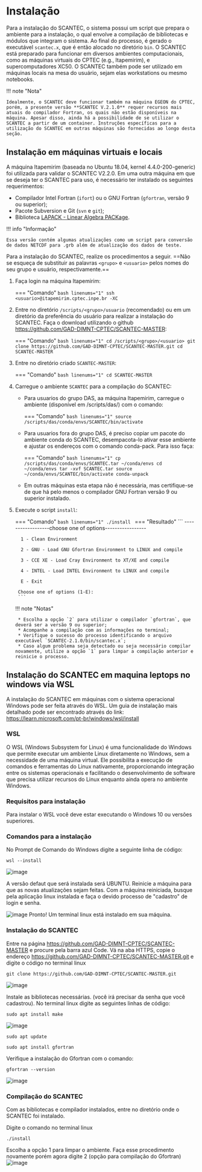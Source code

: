 # Instalação

Para a instalação do SCANTEC, o sistema possui um script que prepara o ambiente para a instalação, o qual envolve a compilação de bibliotecas e módulos que integram o sistema. Ao final do processo, é gerado o executável `scantec.x`, que é então alocado no diretório `bin`. O SCANTEC está preparado para funcionar em diversos ambientes computacionais, como as máquinas virtuais do CPTEC (e.g., Itapemirim), e supercomputadores XC50. O SCANTEC também pode ser utilizado em máquinas locais na mesa do usuário, sejam elas workstations ou mesmo notebooks.

!!! note "Nota"

    Idealmente, o SCANTEC deve funcionar também na máquina EGEON do CPTEC, porém, a presente versão **SCANTEC V.2.1.0** requer recursos mais atuais do compilador Fortran, os quais não estão disponíveis na máquina. Apesar disso, ainda há a possibilidade de se utilizar o SCANTEC a partir de um container. Instruções específicas para a utilização do SCANTEC em outras máquinas são fornecidas ao longo desta seção.

##  Instalação em máquinas virtuais e locais

A máquina Itapemirim (baseada no Ubuntu 18.04, kernel 4.4.0-200-generic) foi utilizada para validar o SCANTEC V2.2.0. Em uma outra máquina em que se deseja ter o SCANTEC para uso, é necessário ter instalado os seguintes requerimentos:

* Compilador Intel Fortran (`ifort`) ou o GNU Fortran (`gfortran`, versão 9 ou superior);
* Pacote Subversion e Git (`svn` e `git`);
* Biblioteca [LAPACK - Linear Algebra PACKage](https://www.netlib.org/lapack/).

!!! info "Informação"

    Essa versão contém algumas atualizações como um script para conversão de dados NETCDF para .grb além de atualização dos dados de teste.

Para a instalação do SCANTEC, realize os procedimentos a seguir. ==Não se esqueça de substituir as palavras `<grupo>` e `<usuario>` pelos nomes do seu grupo e usuário, respectivamente.==

1. Faça login na máquina Itapemirim:

    === "Comando"
        ```bash linenums="1"
        ssh <usuario>@itapemirim.cptec.inpe.br -XC
        ```

2. Entre no diretório `/scripts/<grupo>/usuario` (recomendado) ou em um diretório da preferência do usuário para realizar a instalação do SCANTEC. Faça o download utilizando o github https://github.com/GAD-DIMNT-CPTEC/SCANTEC-MASTER:

    === "Comando"
        ```bash linenums="1"
        cd /scripts/<grupo>/<usuario>
        git clone https://github.com/GAD-DIMNT-CPTEC/SCANTEC-MASTER.git
        cd SCANTEC-MASTER
        ```
        
4. Entre no diretório criado `SCANTEC-MASTER`:

    === "Comando"
        ```bash linenums="1"
        cd SCANTEC-MASTER
        ```

5. Carregue o ambiente `SCANTEC` para a compilação do SCANTEC:

    * Para usuarios do grupo DAS, aa máquina Itapemirim, carregue o ambiente (disponível em /scripts/das/) com o comando:    

        === "Comando"
            ```bash linenums="1"
            source /scripts/das/conda/envs/SCANTEC/bin/activate
            ```
    * Para usuarios fora do grupo DAS, é preciso copiar um pacote do ambiente conda do SCANTEC, desempacota-lo ativar esse ambiente e ajustar os endereços com o comando conda-pack. Para isso faça:    

        === "Comando"
            ```bash linenums="1"
            cp /scripts/das/conda/envs/SCANTEC.tar ~/conda/envs
            cd ~/conda/envs
            tar -xvf SCANTEC.tar
            source ~/conda/envs/SCANTEC/bin/activate
            conda-unpack
            ```

    * Em outras máquinas esta etapa não é necessária, mas certifique-se de que há pelo menos o compilador GNU Fortran versão 9 ou superior instalado.

6. Execute o script `install`:

    === "Comando"
        ```bash linenums="1"
        ./install
        ```
    === "Resultado"
        ```
        ------------------choose one of options-----------------
        
         1 - Clean Environment
        
         2 - GNU - Load GNU Gfortran Environment to LINUX and compile
        
         3 - CCE XE - Load Cray Environment to XT/XE and compile
        
         4 - INTEL - Load INTEL Environment to LINUX and compile
        
         E - Exit
        
        Choose one of options (1-E): 
        ```

    !!! note "Notas"
    
        * Escolha a opção `2` para utilizar o compilador `gfortran`, que deverá ser a versão 9 ou superior;
        * Acompanhe a compilação com as informações no terminal;
        * Verifique o sucesso do processo identificando o arquivo executável `SCANTEC-2.1.0/bin/scantec.x`;
        * Caso algum problema seja detectado ou seja necessário compilar novamente, utilize a opção `1` para limpar a compilação anterior e reinicie o processo.

## Instalação do SCANTEC em maquina leptops no windows via WSL

A instalação do SCANTEC em máquinas com o sistema operacional Windows pode ser feita através do WSL.
Um guia de instalação mais detalhado pode ser encontrado através do link: https://learn.microsoft.com/pt-br/windows/wsl/install

### WSL

O WSL (Windows Subsystem for Linux) é uma funcionalidade do Windows que permite executar um ambiente Linux diretamente no Windows, sem a necessidade de uma máquina virtual. Ele possibilita a execução de comandos e ferramentas do Linux nativamente, proporcionando integração entre os sistemas operacionais e facilitando o desenvolvimento de software que precisa utilizar recursos do Linux enquanto ainda opera no ambiente Windows.

### Requisitos para instalação

Para instalar o WSL você deve estar executando o Windows 10 ou versões superiores.

### Comandos para a instalação

No Prompt de Comando do Windows digite a seguinte linha de código:
```
wsl --install
```
![image](https://github.com/GAD-DIMNT-CPTEC/SCANTEC-MASTER/assets/71741679/72c1201d-aa1b-4751-b788-aa43ffc8fb28)


A versão defaut que será instalada será UBUNTU. Reinicie a máquina para que as novas atualizações sejam feitas. Com a máquina reiniciada, busque pela aplicação linux instalada e faça o devido processo de "cadastro" de login e senha.

![image](https://github.com/GAD-DIMNT-CPTEC/SCANTEC-MASTER/assets/71741679/11fa35a7-be67-4d4f-95cc-fd5a2c7193a5)
Pronto! Um terminal linux está instalado em sua máquina.

### Instalação do SCANTEC

Entre na página https://github.com/GAD-DIMNT-CPTEC/SCANTEC-MASTER e procure pela barra azul Code. Vá na aba HTTPS, copie o endereço https://github.com/GAD-DIMNT-CPTEC/SCANTEC-MASTER.git e digite o código no terminal linux

```
git clone https://github.com/GAD-DIMNT-CPTEC/SCANTEC-MASTER.git
```

![image](https://github.com/GAD-DIMNT-CPTEC/SCANTEC-MASTER/assets/71741679/6b5618af-e7ab-42a4-9c53-d4aa435f6c51)

Instale as bibliotecas necessárias. (você irá precisar da senha que você cadastrou). No terminal linux digite as seguintes linhas de código:
```
sudo apt install make
```
![image](https://github.com/GAD-DIMNT-CPTEC/SCANTEC-MASTER/assets/71741679/63117044-8b0c-4454-b993-da725b3e91c0)
```
sudo apt update

sudo apt install gfortran
```
Verifique a instalação do Gfortran com o comando:
```
gfortran --version
```
![image](https://github.com/GAD-DIMNT-CPTEC/SCANTEC-MASTER/assets/71741679/9b162cfc-fb5c-43ce-9509-7240b88a7944)

### Compilação do SCANTEC

Com as bibliotecas e compilador instalados, entre no diretório onde o SCANTEC foi instalado.

Digite o comando no terminal linux
```
./install
```
Escolha a opção 1 para limpar o ambiente. Faça esse procedimento novamente porém agora digite 2 (opção para compilação do Gfortran)
![image](https://github.com/GAD-DIMNT-CPTEC/SCANTEC-MASTER/assets/71741679/1aa5f665-93d6-4acb-9d2d-76bb81551a43)


